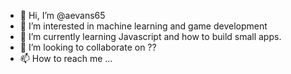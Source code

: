 - 👋 Hi, I’m @aevans65
- 👀 I’m interested in machine learning and game development
- 🌱 I’m currently learning Javascript and how to build small apps.
- 💞️ I’m looking to collaborate on ??
- 📫 How to reach me ...

<!---
aevans65/aevans65 is a ✨ special ✨ repository because its `README.md` (this file) appears on your GitHub profile.
You can click the Preview link to take a look at your changes.
--->
